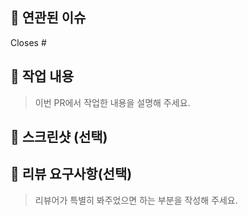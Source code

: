 ## 📌 연관된 이슈

Closes #

## 📝 작업 내용
> 이번 PR에서 작업한 내용을 설명해 주세요.


## 📸 스크린샷 (선택)


## 💬 리뷰 요구사항(선택)
> 리뷰어가 특별히 봐주었으면 하는 부분을 작성해 주세요.

